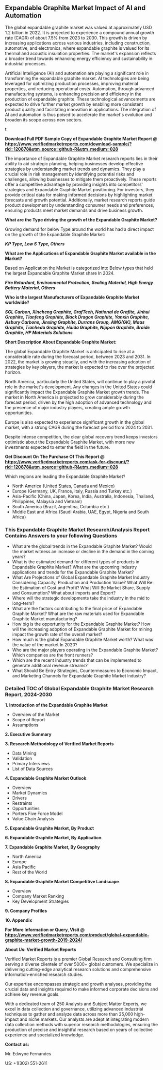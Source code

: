 <h2>Expandable Graphite Market Impact of AI and Automation</h2><p>The global expandable graphite market was valued at approximately USD 1.2 billion in 2022. It is projected to experience a compound annual growth rate (CAGR) of about 7.5% from 2023 to 2030. This growth is driven by increasing applications across various industries, including construction, automotive, and electronics, where expandable graphite is valued for its thermal and acoustic insulation properties. The market's expansion reflects a broader trend towards enhancing energy efficiency and sustainability in industrial processes.</p><p>Artificial Intelligence (AI) and automation are playing a significant role in transforming the expandable graphite market. AI technologies are being leveraged for optimizing production processes, improving material properties, and reducing operational costs. Automation, through advanced manufacturing systems, is enhancing precision and efficiency in the production of expandable graphite. These technological advancements are expected to drive further market growth by enabling more consistent product quality and facilitating innovation in applications. The integration of AI and automation is thus poised to accelerate the market's evolution and broaden its scope across new sectors.</p>t</p><p id="" class=""><strong>Download Full PDF Sample Copy of Expandable Graphite Market Report @ <a href="https://www.verifiedmarketreports.com/download-sample/?rid=120878&utm_source=github-R&utm_medium=028" target="_blank">https://www.verifiedmarketreports.com/download-sample/?rid=120878&utm_source=github-R&utm_medium=028</a></strong></p><p>The importance of&nbsp;Expandable Graphite Market research reports lies in their ability to aid strategic planning, helping businesses develop effective strategies by understanding market trends and dynamics. They play a crucial role in risk management by identifying potential risks and challenges, allowing businesses to mitigate them proactively. These reports offer a competitive advantage by providing insights into competitors' strategies and Expandable Graphite Market positioning. For investors, they provide critical data for making informed decisions by highlighting market forecasts and growth potential. Additionally, market research reports guide product development by understanding consumer needs and preferences, ensuring products meet market demands and drive business growth.</p><p><strong>What are the&nbsp;Type driving the growth of the Expandable Graphite Market?</strong></p><p id="" class="">Growing demand for below Type around the world has had a direct impact on the growth of the Expandable Graphite Market:</p><em><strong>KP Type, Low S Type, Others</strong></em></p><strong>What are the&nbsp;Applications&nbsp;of Expandable Graphite Market available in the Market?</strong></p><p id="" class="">Based on Application the Market is categorized into Below types that held the largest Expandable Graphite Market share In 2024.</p><em><strong>Fire Retardant, Environmental Protection, Sealing Material, High Energy Battery Material, Others</strong></em></p><strong>Who is the largest Manufacturers of Expandable Graphite Market worldwide?</strong></p><p><em><strong>SGL Carbon, Xincheng Graphite, GrafTech, National de Grafite, Jinhui Graphite, Tianfeng Graphite, Black Dragon Graphite, Yanxin Graphite, Asbury Carbons, Jinxing Graphite, Durrans Group, AMG(GK), Maas Graphite, Tianheda Graphite, Haida Graphite, Nippon Graphite, Braide Graphite, HP Materials Solutions</strong></em></p><p id="" class=""><strong>Short Description About Expandable Graphite Market:</strong></p><p>The global Expandable Graphite Market is anticipated to rise at a considerable rate during the forecast period, between 2023 and 2031. In 2022, the market is growing steadily, and with the increasing adoption of strategies by key players, the market is expected to rise over the projected horizon.</p><p>North America, particularly the United States, will continue to play a pivotal role in the market's development. Any changes in the United States could significantly impact the Expandable Graphite Market growth trends. The market in North America is projected to grow considerably during the forecast period, driven by the high adoption of advanced technology and the presence of major industry players, creating ample growth opportunities.</p><p>Europe is also expected to experience significant growth in the global market, with a strong CAGR during the forecast period from 2024 to 2031.</p><p>Despite intense competition, the clear global recovery trend keeps investors optimistic about the Expandable Graphite Market, with more new investments expected to enter the field in the future.</p><p id="" class=""><strong>Get Discount On The Purchase Of This Report @ <a href="https://www.verifiedmarketreports.com/ask-for-discount/?rid=120878&utm_source=github-R&utm_medium=028" target="_blank">https://www.verifiedmarketreports.com/ask-for-discount/?rid=120878&utm_source=github-R&utm_medium=028</a></strong></p>Which regions are leading the Expandable Graphite Market?</p><ul><li>North America (United States, Canada and Mexico)</li><li>Europe (Germany, UK, France, Italy, Russia and Turkey etc.)</li><li>Asia-Pacific (China, Japan, Korea, India, Australia, Indonesia, Thailand, Philippines, Malaysia and Vietnam)</li><li>South America (Brazil, Argentina, Columbia etc.)</li><li>Middle East and Africa (Saudi Arabia, UAE, Egypt, Nigeria and South Africa)</li></ul><h3 id="" class="">This Expandable Graphite Market Research/Analysis Report Contains Answers to your following Questions</h3><ul><li>What are the global trends in the Expandable Graphite Market? Would the market witness an increase or decline in the demand in the coming years?</li><li>What is the estimated demand for different types of products in Expandable Graphite Market? What are the upcoming industry applications and trends for the Expandable Graphite Market?</li><li>What Are Projections of Global Expandable Graphite Market Industry Considering Capacity, Production and Production Value? What Will Be the Estimation of Cost and Profit? What Will Be Market Share, Supply and Consumption? What about imports and Export?</li><li>Where will the strategic developments take the industry in the mid to long-term?</li><li>What are the factors contributing to the final price of Expandable Graphite Market? What are the raw materials used for Expandable Graphite Market manufacturing?</li><li>How big is the opportunity for the Expandable Graphite Market? How will the increasing adoption of Expandable Graphite Market for mining impact the growth rate of the overall market?</li><li>How much is the global Expandable Graphite Market worth? What was the value of the market In 2020?</li><li>Who are the major players operating in the Expandable Graphite Market? Which companies are the front runners?</li><li>Which are the recent industry trends that can be implemented to generate additional revenue streams?</li><li>What Should Be Entry Strategies, Countermeasures to Economic Impact, and Marketing Channels for Expandable Graphite Market Industry?</li></ul><h3 id="" class="">Detailed TOC of Global Expandable Graphite Market Research Report, 2024-2030</h3><p id="" class=""><strong>1. Introduction of the Expandable Graphite Market</strong></p><ul><li>Overview of the Market</li><li>Scope of Report</li><li>Assumptions</li></ul><p id="" class=""><strong>2. Executive Summary</strong></p><p id="" class=""><strong>3. Research Methodology of Verified Market Reports</strong></p><ul><li>Data Mining</li><li>Validation</li><li>Primary Interviews</li><li>List of Data Sources</li></ul><p id="" class=""><strong>4. Expandable Graphite Market Outlook</strong></p><ul><li>Overview</li><li>Market Dynamics</li><li>Drivers</li><li>Restraints</li><li>Opportunities</li><li>Porters Five Force Model</li><li>Value Chain Analysis</li></ul><p id="" class=""><strong>5. Expandable Graphite Market, By Product</strong></p><p id="" class=""><strong>6. Expandable Graphite Market, By Application</strong></p><p id="" class=""><strong>7. Expandable Graphite Market, By Geography</strong></p><ul><li>North America</li><li>Europe</li><li>Asia Pacific</li><li>Rest of the World</li></ul><p id="" class=""><strong>8. Expandable Graphite Market Competitive Landscape</strong></p><ul><li>Overview</li><li>Company Market Ranking</li><li>Key Development Strategies</li></ul><p id="" class=""><strong>9. Company Profiles</strong></p><p id="" class=""><strong>10. Appendix</strong></p><p id="" class=""><strong>For More Information or Query, Visit @ <a href="https://www.verifiedmarketreports.com/product/global-expandable-graphite-market-growth-2019-2024/" target="_blank">https://www.verifiedmarketreports.com/product/global-expandable-graphite-market-growth-2019-2024/</a></strong></p><p id="" class=""><strong>About Us: Verified Market Reports</strong></p><p id="" class="">Verified Market Reports is a premier Global Research and Consulting firm serving a diverse clientele of over 5000+ global customers. We specialize in delivering cutting-edge analytical research solutions and comprehensive information-enriched research studies.</p><p id="" class="">Our expertise encompasses strategic and growth analyses, providing the crucial data and insights required to make informed corporate decisions and achieve key revenue goals.</p><p id="" class="">With a dedicated team of 250 Analysts and Subject Matter Experts, we excel in data collection and governance, utilizing advanced industrial techniques to gather and analyze data across more than 25,000 high-impact and niche markets. Our analysts are adept at integrating modern data collection methods with superior research methodologies, ensuring the production of precise and insightful research based on years of collective experience and specialized knowledge.</p><p id="" class=""><strong>Contact us:</strong></p><p id="" class="">Mr. Edwyne Fernandes</p><p id="" class="">US: +1(302) 551-2611</p>